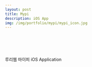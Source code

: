 ```yaml
---
layout: post
title: Mypi
description: iOS App
img: /img/portfolio/mypi/mypi_icon.jpg
---
```


<div class="col three caption">
	<a href="https://apps.apple.com/kr/app/id1034771353?mt=8" style="display:inline-block;overflow:hidden;background:url(https://linkmaker.itunes.apple.com/en-us/badge-lrg.svg?releaseDate=2015-09-23&kind=iossoftware&bubble=apple_music) no-repeat;width:135px;height:40px;margin:10px;"></a>
</div>

루리웹 마이피 iOS Application


<div class="img_row">
	<img class="col one" src="{{ site.baseurl }}/img/portfolio/mypi/mypi_1.png" alt="" title="screenshot1 image"/>
	<img class="col one" src="{{ site.baseurl }}/img/portfolio/mypi/mypi_2.png" alt="" title="screenshot2 image"/>
	<img class="col one" src="{{ site.baseurl }}/img/portfolio/mypi/mypi_3.png" alt="" title="screenshot3 image"/>
</div>
<div class="img_row">
	<img class="col one" src="{{ site.baseurl }}/img/portfolio/mypi/mypi_4.png" alt="" title="screenshot4 image"/>
	<img class="col one" src="{{ site.baseurl }}/img/portfolio/mypi/mypi_5.png" alt="" title="screenshot5 image"/>
</div>
